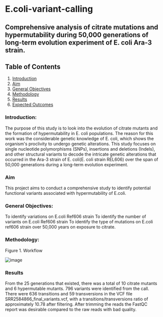 # E.coli-variant-calling
## Comprehensive analysis of citrate mutations and hypermutability during 50,000 generations of long-term evolution experiment of E. coli Ara-3 strain.

## Table of Contents
1. [Introduction]("Introduction")
2. [Aim]("Aim")
3. [General Objectives]("General-Objectives")
4. [Methodology]("Methodology")
5. [Results]("Results")
6. [Expected Outcomes]("Expected_Outcomes")

### Introduction:

The purpose of this study is to look into the evolution of citrate mutants and the formation of hypermutability in E. coli populations. The reason for this work was the considerable genetic knowledge of E. coli, which shows the organism's proclivity to undergo genetic alterations. This study focuses on single nucleotide polymorphisms (SNPs), insertions and deletions (Indels), and other structural variants to decode the intricate genetic alterations that occurred in the Ara-3 strain of E. coli(E. coli strain REL606) over the span of 50,000 generations during a long-term evolution experiment. 

### Aim
This project aims to conduct a comprehensive study to identify potential functional variants associated with hypermutability of E.coli.
### General Objectives:
To identify variations on E.coli Ref606 strain
To identify the number of variants on E.coli Ref606 strain
To identify the type of mutations on E.coli ref606 strain over 50,000 years on exposure to citrate.

### Methodology:
Figure 1. Workflow


![image](https://github.com/Puritynjenga/E.coli-variant-calling/assets/114604960/8b437044-6cf2-41d8-b924-56d0cfafd07d)

### Results

From the 25 generations that existed, there was a total of  10 citrate mutants and 6 hypermutable mutants.
796 variants were identified from the call. There were 636 transitions and 59 transversions in the VCF file SRR2584866_final_variants.vcf, with a transitions/transversions ratio of approximately 10.78 after filtering. After trimming the reads the FastQC report was desirable compared to the raw reads with bad quality.
